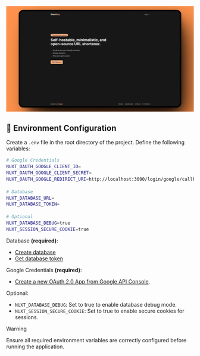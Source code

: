 <div align="center">
  <a href="#">
    <img src="public/screenshot.webp">
  </a>
</div>

## 🚀 Environment Configuration

Create a `.env` file in the root directory of the project. Define the following variables:

```bash
# Google Credentials
NUXT_OAUTH_GOOGLE_CLIENT_ID=
NUXT_OAUTH_GOOGLE_CLIENT_SECRET=
NUXT_OAUTH_GOOGLE_REDIRECT_URI=http://localhost:3000/login/google/callback

# Database
NUXT_DATABASE_URL=
NUXT_DATABASE_TOKEN=

# Optional
NUXT_DATABASE_DEBUG=true 
NUXT_SESSION_SECURE_COOKIE=true
```

Database **(required)**:

- [Create database](https://docs.turso.tech/cli/db/create)
- [Get database token](https://docs.turso.tech/cli/auth/token)

Google Credentials **(required)**:

- [Create a new OAuth 2.0 App from Google API Console](https://developers.google.com/identity/protocols/oauth2?hl=es-419#1.-obtain-oauth-2.0-credentials-from-the-dynamic_data.setvar.console_name-.).

Optional:

- `NUXT_DATABASE_DEBUG`: Set to true to enable database debug mode.
- `NUXT_SESSION_SECURE_COOKIE`: Set to true to enable secure cookies for sessions.

> [!WARNING]
> Ensure all required environment variables are correctly configured before running the application.
